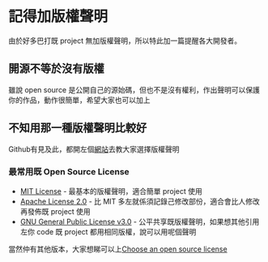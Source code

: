 # 記得加版權聲明
由於好多巴打既 project 無加版權聲明，所以特此加一篇提醒各大開發者。

## 開源不等於沒有版權
雖說 open source 是公開自己的源始碼，但也不是沒有權利，作出聲明可以保護你的作品，動作很簡單，希望大家也可以加上

## 不知用那一種版權聲明比較好
Github有見及此，都開左個[網站](https://choosealicense.com/)去教大家選擇版權聲明
### 最常用既 Open Source License
* [MIT License](https://choosealicense.com/licenses/mit/) - 最基本的版權聲明，適合簡單 project 使用
* [Apache License 2.0](https://choosealicense.com/licenses/apache-2.0/) - 比 MIT 多左就係須記錄己修改部份，適合會比人修改再發佈既 project 使用
* [GNU General Public License v3.0](https://choosealicense.com/licenses/gpl-3.0/) - 公平共享既版權聲明，如果想其他引用左你 code 既 project 都用相同版權，說可以用呢個聲明

當然仲有其他版本，大家想睇可以上[Choose an open source license](https://choosealicense.com)
